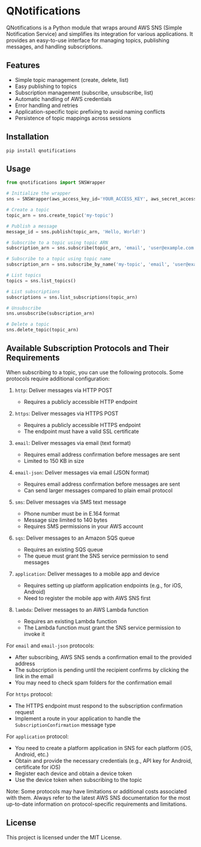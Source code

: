 # QNotifications

QNotifications is a Python module that wraps around AWS SNS (Simple Notification Service) and simplifies its integration for various applications. It provides an easy-to-use interface for managing topics, publishing messages, and handling subscriptions.

## Features

- Simple topic management (create, delete, list)
- Easy publishing to topics
- Subscription management (subscribe, unsubscribe, list)
- Automatic handling of AWS credentials
- Error handling and retries
- Application-specific topic prefixing to avoid naming conflicts
- Persistence of topic mappings across sessions

## Installation

```
pip install qnotifications
```

## Usage

```python
from qnotifications import SNSWrapper

# Initialize the wrapper
sns = SNSWrapper(aws_access_key_id='YOUR_ACCESS_KEY', aws_secret_access_key='YOUR_SECRET_KEY', region_name='us-west-2')

# Create a topic
topic_arn = sns.create_topic('my-topic')

# Publish a message
message_id = sns.publish(topic_arn, 'Hello, World!')

# Subscribe to a topic using topic ARN
subscription_arn = sns.subscribe(topic_arn, 'email', 'user@example.com')

# Subscribe to a topic using topic name
subscription_arn = sns.subscribe_by_name('my-topic', 'email', 'user@example.com')

# List topics
topics = sns.list_topics()

# List subscriptions
subscriptions = sns.list_subscriptions(topic_arn)

# Unsubscribe
sns.unsubscribe(subscription_arn)

# Delete a topic
sns.delete_topic(topic_arn)
```

## Available Subscription Protocols and Their Requirements

When subscribing to a topic, you can use the following protocols. Some protocols require additional configuration:

1. `http`: Deliver messages via HTTP POST
   - Requires a publicly accessible HTTP endpoint

2. `https`: Deliver messages via HTTPS POST
   - Requires a publicly accessible HTTPS endpoint
   - The endpoint must have a valid SSL certificate

3. `email`: Deliver messages via email (text format)
   - Requires email address confirmation before messages are sent
   - Limited to 150 KB in size

4. `email-json`: Deliver messages via email (JSON format)
   - Requires email address confirmation before messages are sent
   - Can send larger messages compared to plain email protocol

5. `sms`: Deliver messages via SMS text message
   - Phone number must be in E.164 format
   - Message size limited to 140 bytes
   - Requires SMS permissions in your AWS account

6. `sqs`: Deliver messages to an Amazon SQS queue
   - Requires an existing SQS queue
   - The queue must grant the SNS service permission to send messages

7. `application`: Deliver messages to a mobile app and device
   - Requires setting up platform application endpoints (e.g., for iOS, Android)
   - Need to register the mobile app with AWS SNS first

8. `lambda`: Deliver messages to an AWS Lambda function
   - Requires an existing Lambda function
   - The Lambda function must grant the SNS service permission to invoke it

For `email` and `email-json` protocols:
- After subscribing, AWS SNS sends a confirmation email to the provided address
- The subscription is pending until the recipient confirms by clicking the link in the email
- You may need to check spam folders for the confirmation email

For `https` protocol:
- The HTTPS endpoint must respond to the subscription confirmation request
- Implement a route in your application to handle the `SubscriptionConfirmation` message type

For `application` protocol:
- You need to create a platform application in SNS for each platform (iOS, Android, etc.)
- Obtain and provide the necessary credentials (e.g., API key for Android, certificate for iOS)
- Register each device and obtain a device token
- Use the device token when subscribing to the topic

Note: Some protocols may have limitations or additional costs associated with them. Always refer to the latest AWS SNS documentation for the most up-to-date information on protocol-specific requirements and limitations.

## License

This project is licensed under the MIT License.
